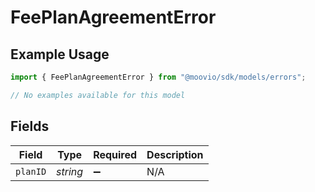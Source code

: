 # FeePlanAgreementError

## Example Usage

```typescript
import { FeePlanAgreementError } from "@moovio/sdk/models/errors";

// No examples available for this model
```

## Fields

| Field              | Type               | Required           | Description        |
| ------------------ | ------------------ | ------------------ | ------------------ |
| `planID`           | *string*           | :heavy_minus_sign: | N/A                |